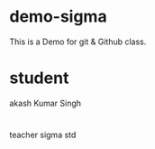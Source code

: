 # demo-sigma
This is a Demo for git &amp; Github class.
# student 
akash Kumar Singh

#
teacher
sigma std